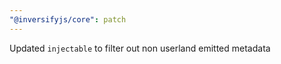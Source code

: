 ```yaml
---
"@inversifyjs/core": patch
---
```


Updated `injectable` to filter out non userland emitted metadata
